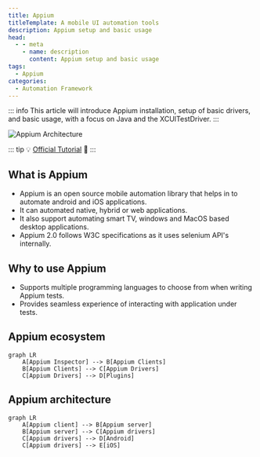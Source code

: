 ```yaml
---
title: Appium
titleTemplate: A mobile UI automation tools
description: Appium setup and basic usage
head:
  - - meta
    - name: description
      content: Appium setup and basic usage
tags:
  - Appium
categories:
  - Automation Framework
---
```


<Badge type="tip" text="Appium" /><Badge type="warning" text="Automation Framework" />

::: info
This article will introduce Appium installation, setup of basic drivers, and basic
usage, with a focus on Java and the XCUITestDriver.
:::

![Appium Architecture](https://www.programsbuzz.com/sites/default/files/inline-images/Picture%202.png)

::: tip
:bulb: [Official Tutorial](https://appium.github.io/appium.io/docs/) :star2:
:::

## What is Appium

- Appium is an open source mobile automation library that helps in to automate
  android and iOS applications.
- It can automated native, hybrid or web applications.
- It also support automating smart TV, windows and MacOS based desktop applications.
- Appium 2.0 follows W3C specifications as it uses selenium API's internally.

## Why to use Appium

- Supports multiple programming languages to choose from when writing Appium tests.
- Provides seamless experience of interacting with application under tests.

## Appium ecosystem

```mermaid
graph LR
    A[Appium Inspector] --> B[Appium Clients]
    B[Appium Clients] --> C[Appium Drivers]
    C[Appium Drivers] --> D[Plugins]
```

## Appium architecture

```mermaid
graph LR
    A[Appium client] --> B[Appium server]
    B[Appium server] --> C[Appium drivers]
    C[Appium drivers] --> D[Android]
    C[Appium drivers] --> E[iOS]
```
